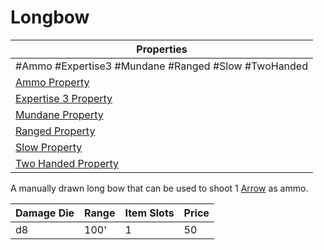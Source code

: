 # Longbow

| Properties                                                                 |
| -------------------------------------------------------------------------- |
| #Ammo #Expertise3 #Mundane #Ranged #Slow #TwoHanded                        |
| [Ammo Property](../Weapon%20Properties/Ammo%20Property.md)                 |
| [Expertise 3 Property](../Weapon%20Properties/Expertise%20X%20Property.md) |
| [Mundane Property](../../../Material%20Properties/Mundane%20Property.md)   |
| [Ranged Property](../Weapon%20Properties/Ranged%20Property.md)             |
| [Slow Property](../Weapon%20Properties/Slow%20Property.md)                 |
| [Two Handed Property](../Weapon%20Properties/Two%20Handed%20Property.md)   |
A manually drawn long bow that can be used to shoot 1 [Arrow](../Ammo/Arrow.md) as ammo.

| Damage Die | Range | Item Slots | Price |
| ---------- | ----- | ---------- | ----- |
| d8         | 100'  | 1          | 50    |

